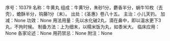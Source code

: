序号：10379
名称：牛黄丸
组成：牛黄1分，朱砂1分，麝香半分，蜗牛10枚（去壳），蟾酥半分，钩藤1分（末）。
出处：《圣惠》卷八十五。
主治：小儿天钓。
加减：None
功效：None
用法用量：先以水化破2丸，滴在鼻中，即以温水更下3丸，不拘时候。
制备方法：上为细末，以糯米饭为丸，如黍米大。
临床应用：None
各家论述：None
用药禁忌：None
附注：None
